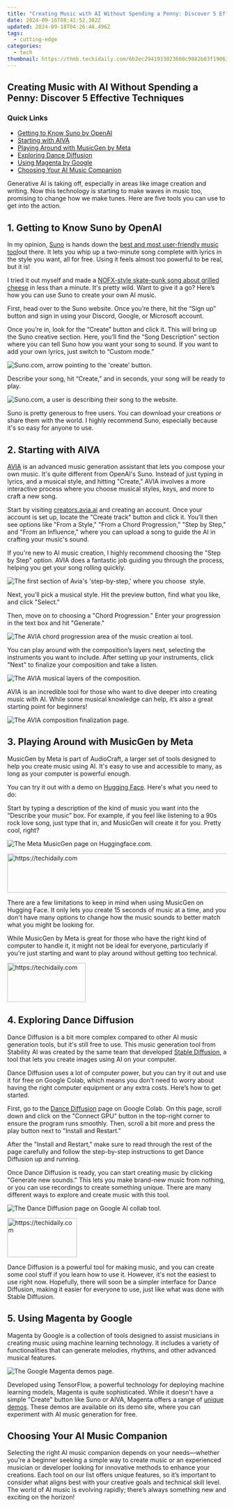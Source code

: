 ```yaml
---
title: "Creating Music with AI Without Spending a Penny: Discover 5 Effective Techniques"
date: 2024-09-16T08:41:52.382Z
updated: 2024-09-18T04:26:48.496Z
tags:
  - cutting-edge
categories:
  - tech
thumbnail: https://thmb.techidaily.com/6b2ec2941933023600c9882b03f190635c85fa9ba36f059f6adc757c4d4da9ce.jpg
---
```


## Creating Music with AI Without Spending a Penny: Discover 5 Effective Techniques

### Quick Links

* [Getting to Know Suno by OpenAI](https://extra-guidance.techidaily.com/in-2024-maximize-iphone-visual-capture-selective-photo-and-video-tools/)
* [Starting with AIVA](https://digital-screen-recording.techidaily.com/updated-2024-approved-remote-recording-techniques-for-podcasts/)
* [Playing Around with MusicGen by Meta](https://instagram-videos.techidaily.com/get-it-right-the-first-time-instagrams-video-sizing-guide-for-2024/)
* [Exploring Dance Diffusion](https://win11.techidaily.com/how-to-fix-a-missing-battery-time-estimate-in-windows-11/)
* [Using Magenta by Google](https://smart-video-editing.techidaily.com/in-2024-reversing-tiktok-videos-made-easy-a-step-by-step-tutorial/)
* [Choosing Your AI Music Companion](https://facebook-video-share.techidaily.com/new-viral-audio-waves-top-10-bgm-for-youtube-short-videos/)

 Generative AI is taking off, especially in areas like image creation and writing. Now this technology is starting to make waves in music too, promising to change how we make tunes. Here are five tools you can use to get into the action.

##  1\. Getting to Know Suno by OpenAI

 In my opinion, [Suno](https://suno.com) is hands down the [best and most user-friendly music tool](https://extra-skills.techidaily.com/updated-select-15-professional-luts-to-boost-gopro-cinematography/)out there. It lets you whip up a two-minute song complete with lyrics in the style you want, all for free. Using it feels almost too powerful to be real, but it is!

 I tried it out myself and made a [NOFX-style skate-punk song about grilled cheese](https://suno.com/song/b46933cc-c74e-49f8-8306-2d553dbcba0a) in less than a minute. It's pretty wild. Want to give it a go? Here’s how you can use Suno to create your own AI music.

 First, head over to the Suno website. Once you’re there, hit the “Sign up” button and sign in using your Discord, Google, or Microsoft account.

 Once you’re in, look for the “Create” button and click it. This will bring up the Suno creative section. Here, you’ll find the “Song Description” section where you can tell Suno how you want your song to sound. If you want to add your own lyrics, just switch to “Custom mode.”

![Suno.com, arrow pointing to the 'create' button.](https://static1.howtogeekimages.com/wordpress/wp-content/uploads/2024/05/suno-arrow.jpg) 

 Describe your song, hit “Create,” and in seconds, your song will be ready to play.

![Suno.com, a user is describing their song to the website.](https://static1.howtogeekimages.com/wordpress/wp-content/uploads/2024/05/suno-create.jpg) 

 Suno is pretty generous to free users. You can download your creations or share them with the world. I highly recommend Suno, especially because it's so easy for anyone to use.

##  2\. Starting with AIVA

[AVIA](https://creators.aiva.ai/) is an advanced music generation assistant that lets you compose your own music. It's quite different from OpenAI's Suno. Instead of just typing in lyrics, and a musical style, and hitting "Create," AVIA involves a more interactive process where you choose musical styles, keys, and more to craft a new song.

 Start by visiting [creators.avia.ai](https://creators.aiva.ai/) and creating an account. Once your account is set up, locate the "Create track" button and click it. You’ll then see options like "From a Style," "From a Chord Progression," "Step by Step," and "From an Influence," where you can upload a song to guide the AI in crafting your music's sound.

 If you're new to AI music creation, I highly recommend choosing the "Step by Step" option. AVIA does a fantastic job guiding you through the process, helping you get your song rolling quickly.

![The first section of Avia's 'step-by-step,' where you choose  style.](https://static1.howtogeekimages.com/wordpress/wp-content/uploads/2024/05/avia-style.jpg) 

 Next, you’ll pick a musical style. Hit the preview button, find what you like, and click "Select."

 Then, move on to choosing a "Chord Progression." Enter your progression in the text box and hit "Generate."

![The AVIA chord progression area of the music creation ai tool.](https://static1.howtogeekimages.com/wordpress/wp-content/uploads/2024/05/avia-chrod.jpg) 

 You can play around with the composition’s layers next, selecting the instruments you want to include. After setting up your instruments, click "Next" to finalize your composition and take a listen.

![The AVIA musical layers of the composition.](https://static1.howtogeekimages.com/wordpress/wp-content/uploads/2024/05/avia-workflow.jpg) 

 AVIA is an incredible tool for those who want to dive deeper into creating music with AI. While some musical knowledge can help, it’s also a great starting point for beginners!

![The AVIA composition finalization page.](https://static1.howtogeekimages.com/wordpress/wp-content/uploads/2024/05/avia-create.jpg) 

##  3\. Playing Around with MusicGen by Meta

 MusicGen by Meta is part of AudioCraft, a larger set of tools designed to help you create music using AI. It's easy to use and accessible to many, as long as your computer is powerful enough.

 You can try it out with a demo on [Hugging Face](https://huggingface.co/spaces/facebook/MusicGen?duplicate=true). Here's what you need to do:

 Start by typing a description of the kind of music you want into the “Describe your music” box. For example, if you feel like listening to a 90s rock love song, just type that in, and MusicGen will create it for you. Pretty cool, right?

![The Meta MusicGen page on Huggingface.com.](https://static1.howtogeekimages.com/wordpress/wp-content/uploads/2024/05/meta-musicgen-desc.jpg) 

<!-- affiliate ads begin -->
<a href="https://appsumo.8odi.net/c/5597632/2100537/7443" target="_top" id="2100537">
  <img src="//a.impactradius-go.com/display-ad/7443-2100537" border="0" alt="https://techidaily.com" width="728" height="90"/>
</a>
<img height="0" width="0" src="https://appsumo.8odi.net/i/5597632/2100537/7443" style="position:absolute;visibility:hidden;" border="0" />
<!-- affiliate ads end -->

 There are a few limitations to keep in mind when using MusicGen on Hugging Face. It only lets you create 15 seconds of music at a time, and you don't have many options to change how the music sounds to better match what you might be looking for.

 While MusicGen by Meta is great for those who have the right kind of computer to handle it, it might not be ideal for everyone, particularly if you're just starting and want to play around without getting too technical.

<!-- affiliate ads begin -->
<a href="https://aligracehair.sjv.io/c/5597632/2135353/19272" target="_top" id="2135353">
  <img src="//a.impactradius-go.com/display-ad/19272-2135353" border="0" alt="https://techidaily.com" width="180" height="90"/>
</a>
<img height="0" width="0" src="https://aligracehair.sjv.io/i/5597632/2135353/19272" style="position:absolute;visibility:hidden;" border="0" />
<!-- affiliate ads end -->

##  4\. Exploring Dance Diffusion

 Dance Diffusion is a bit more complex compared to other AI music generation tools, but it's still free to use. This music generation tool from Stability AI was created by the same team that developed [Stable Diffusion](https://sim-unlock.techidaily.com/in-2024-top-imei-unlokers-for-your-tecno-spark-go-2023-phone-by-drfone-android/), a tool that lets you create images using AI on your computer.

 Dance Diffusion uses a lot of computer power, but you can try it out and use it for free on Google Colab, which means you don't need to worry about having the right computer equipment or any extra costs. Here’s how to get started.

 First, go to the [Dance Diffusion](https://colab.research.google.com/github/Harmonai-org/sample-generator/blob/main/Dance%5FDiffusion.ipynb) page on Google Colab. On this page, scroll down and click on the "Connect GPU" button in the top-right corner to ensure the program runs smoothly. Then, scroll a bit more and press the play button next to "Install and Restart."

 After the "Install and Restart," make sure to read through the rest of the page carefully and follow the step-by-step instructions to get Dance Diffusion up and running.

 Once Dance Diffusion is ready, you can start creating music by clicking "Generate new sounds." This lets you make brand-new music from nothing, or you can use recordings to create something unique. There are many different ways to explore and create music with this tool.

![The Dance Diffusion page on Google AI collab tool.](https://static1.howtogeekimages.com/wordpress/wp-content/uploads/2024/05/dance-diffusion.jpg) 

<!-- affiliate ads begin -->
<a href="https://aligracehair.sjv.io/c/5597632/2135410/19272" target="_top" id="2135410">
  <img src="//a.impactradius-go.com/display-ad/19272-2135410" border="0" alt="https://techidaily.com" width="160" height="90"/>
</a>
<img height="0" width="0" src="https://aligracehair.sjv.io/i/5597632/2135410/19272" style="position:absolute;visibility:hidden;" border="0" />
<!-- affiliate ads end -->

 Dance Diffusion is a powerful tool for making music, and you can create some cool stuff if you learn how to use it. However, it's not the easiest to use right now. Hopefully, there will soon be a simpler interface for Dance Diffusion, making it easier for everyone to use, just like what was done with Stable Diffusion.

##  5\. Using Magenta by Google

 Magenta by Google is a collection of tools designed to assist musicians in creating music using machine learning technology. It includes a variety of functionalities that can generate melodies, rhythms, and other advanced musical features.

![The Google Magenta demos page.](https://static1.howtogeekimages.com/wordpress/wp-content/uploads/2024/05/google-magenta.jpg) 

 Developed using TensorFlow, a powerful technology for deploying machine learning models, Magenta is quite sophisticated. While it doesn't have a simple "Create" button like Suno or AIVA, Magenta offers a range of [unique demos](https://magenta.tensorflow.org/demos/web/). These demos are available on its demo site, where you can experiment with AI music generation for free.

##  Choosing Your AI Music Companion

 Selecting the right AI music companion depends on your needs—whether you're a beginner seeking a simple way to create music or an experienced musician or developer looking for innovative methods to enhance your creations. Each tool on our list offers unique features, so it’s important to consider what aligns best with your creative goals and technical skill level. The world of AI music is evolving rapidly; there’s always something new and exciting on the horizon!

<ins class="adsbygoogle"
     style="display:block"
     data-ad-format="autorelaxed"
     data-ad-client="ca-pub-7571918770474297"
     data-ad-slot="1223367746"></ins>

<ins class="adsbygoogle"
     style="display:block"
     data-ad-client="ca-pub-7571918770474297"
     data-ad-slot="8358498916"
     data-ad-format="auto"
     data-full-width-responsive="true"></ins>



